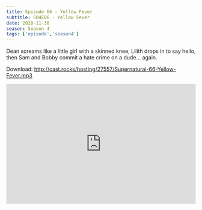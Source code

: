 ```yaml
---
title: Episode 66 - Yellow Fever
subtitle: S04E06 - Yellow Fever
date: 2020-11-30
season: Season 4
tags: ['episode','season4']
---
```


Dean screams like a little girl with a skinned knee, Lilith drops in to say hello, then Sam and Bobby commit a hate crime on a dude... again.

Download: http://cast.rocks/hosting/27557/Supernatural-66-Yellow-Fever.mp3

<iframe src="https://cast.rocks/player/27557/Supernatural-66-Yellow-Fever.mp3?episodeTitle=Episode%2066%20-%20Yellow%20Fever&podcastTitle=Couple%20of%20Idjits&episodeDate=December%201st%2C%202020&imageURL=https%3A%2F%2Fcast.rocks%2Fhosting%2F27557%2Ffeeds%2FCAURZ.jpg" style="border: none; min-height: 265px; max-height: 320px; max-width: 558px; min-width: 270px; width: 100%; height: 100%;" scrollbars="no"></iframe>

